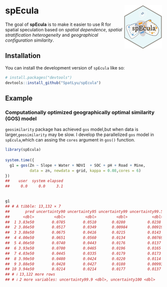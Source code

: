 
<!-- README.md is generated from README.Rmd. Please edit that file -->

# spEcula <img src="man/figures/logo.png" align="right" height="140"/>

<!-- badges: start -->
<!-- badges: end -->

The goal of **spEcula** is to make it easier to use R for spatial
speculation based on *spatial dependence*, *spatial stratification
heterogeneity* and *geographical configuration similarity*.

## Installation

You can install the development version of `spEcula` like so:

``` r
# install.packages("devtools")
devtools::install_github("SpatLyu/spEcula")
```

## Example

### Computationally optimized geographically optimal similarity (GOS) model

`geosimilarity` package has achieved `gos` model,but when data is
larger,`geosimilarity` may be slow. I develop the parallelized `gos`
model in `spEcula`,which can assing the `cores` argument in `gos()`
function.

``` r
library(spEcula)

system.time({
  g1 = gos(Zn ~ Slope + Water + NDVI  + SOC + pH + Road + Mine,
           data = zn, newdata = grid, kappa = 0.08,cores = 6)
})
##    user  system elapsed 
##     0.0     0.0     3.1
```

``` r

g1
## # A tibble: 13,132 × 7
##       pred uncertainty90 uncertainty95 uncertainty99 uncertainty99.5
##      <dbl>         <dbl>         <dbl>         <dbl>           <dbl>
##  1 3.83e50        0.0785        0.0510       0.0280          0.0238 
##  2 3.86e50        0.0517        0.0349       0.00984         0.00919
##  3 3.88e50        0.0675        0.0416       0.0215          0.0143 
##  4 4.00e50        0.0651        0.0560       0.0134          0.00769
##  5 4.06e50        0.0740        0.0443       0.0176          0.0137 
##  6 3.93e50        0.0700        0.0465       0.0196          0.0165 
##  7 4.03e50        0.0445        0.0335       0.0179          0.0173 
##  8 3.90e50        0.0480        0.0424       0.0220          0.0114 
##  9 3.88e50        0.0428        0.0427       0.0180          0.00993
## 10 3.94e50        0.0214        0.0214       0.0177          0.0137 
## # ℹ 13,122 more rows
## # ℹ 2 more variables: uncertainty99.9 <dbl>, uncertainty100 <dbl>
```
